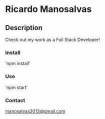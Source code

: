 # Ricardo Manosalvas

## Description

Check out my work as a Full Stack Developer!

### Install

'npm install'

### Use

'npm start'

### Contact

manosalvas2013@gmail.com




